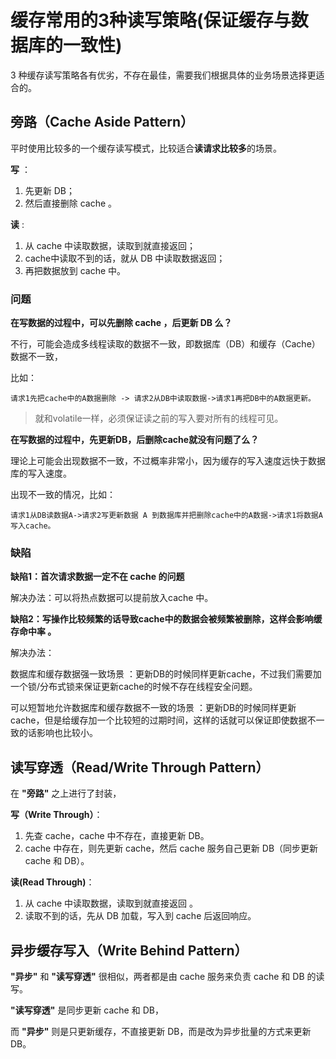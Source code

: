 # 缓存常用的3种读写策略(保证缓存与数据库的一致性)

3 种缓存读写策略各有优劣，不存在最佳，需要我们根据具体的业务场景选择更适合的。

## 旁路（Cache Aside Pattern）

平时使用比较多的一个缓存读写模式，比较适合**读请求比较多**的场景。

**写** ：

1. 先更新 DB；
2. 然后直接删除 cache 。

**读** :

1. 从 cache 中读取数据，读取到就直接返回；
2. cache中读取不到的话，就从 DB 中读取数据返回；
3. 再把数据放到 cache 中。

### 问题

**在写数据的过程中，可以先删除 cache ，后更新 DB 么？**

不行，可能会造成多线程读取的数据不一致，即数据库（DB）和缓存（Cache）数据不一致，

比如：
```
请求1先把cache中的A数据删除 -> 请求2从DB中读取数据->请求1再把DB中的A数据更新。
```

>就和volatile一样，必须保证读之前的写入要对所有的线程可见。

**在写数据的过程中，先更新DB，后删除cache就没有问题了么？**

理论上可能会出现数据不一致，不过概率非常小，因为缓存的写入速度远快于数据库的写入速度。

出现不一致的情况，比如：
```
请求1从DB读数据A->请求2写更新数据 A 到数据库并把删除cache中的A数据->请求1将数据A写入cache。
```

### 缺陷

**缺陷1：首次请求数据一定不在 cache 的问题**

解决办法：可以将热点数据可以提前放入cache 中。

**缺陷2：写操作比较频繁的话导致cache中的数据会被频繁被删除，这样会影响缓存命中率 。**

解决办法：

数据库和缓存数据强一致场景 ：更新DB的时候同样更新cache，不过我们需要加一个锁/分布式锁来保证更新cache的时候不存在线程安全问题。

可以短暂地允许数据库和缓存数据不一致的场景 ：更新DB的时候同样更新cache，但是给缓存加一个比较短的过期时间，这样的话就可以保证即使数据不一致的话影响也比较小。

## 读写穿透（Read/Write Through Pattern）

在 **"旁路"** 之上进行了封装，

**写（Write Through）**：

1. 先查 cache，cache 中不存在，直接更新 DB。
2. cache 中存在，则先更新 cache，然后 cache 服务自己更新 DB（同步更新 cache 和 DB）。

**读(Read Through)**：

1. 从 cache 中读取数据，读取到就直接返回 。
2. 读取不到的话，先从 DB 加载，写入到 cache 后返回响应。

## 异步缓存写入（Write Behind Pattern）

**"异步"** 和 **"读写穿透"** 很相似，两者都是由 cache 服务来负责 cache 和 DB 的读写。

**"读写穿透"** 是同步更新 cache 和 DB，

而 **"异步"** 则是只更新缓存，不直接更新 DB，而是改为异步批量的方式来更新 DB。